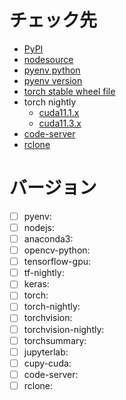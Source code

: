 # チェック先
- [PyPI](https://pypi.org/)
- [nodesource](https://github.com/nodesource/distributions#debinstall)
- [pyenv python](https://github.com/pyenv/pyenv/tree/master/plugins/python-build/share/python-build)
- [pyenv version](https://github.com/pyenv/pyenv/releases)
- [torch stable wheel file](https://download.pytorch.org/whl/torch_stable.html)
- torch nightly
  - [cuda11.1.x](https://download.pytorch.org/whl/nightly/cu111/torch_nightly.html)
  - [cuda11.3.x](https://download.pytorch.org/whl/nightly/cu113/torch_nightly.html)
- [code-server](https://github.com/cdr/code-server)
- [rclone](https://github.com/rclone/rclone)

# バージョン
- [ ] pyenv:
- [ ] nodejs:
- [ ] anaconda3:
- [ ] opencv-python:
- [ ] tensorflow-gpu:
- [ ] tf-nightly:
- [ ] keras:
- [ ] torch:
- [ ] torch-nightly:
- [ ] torchvision:
- [ ] torchvision-nightly:
- [ ] torchsummary:
- [ ] jupyterlab:
- [ ] cupy-cuda:
- [ ] code-server:
- [ ] rclone:
